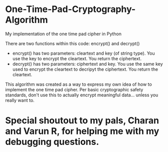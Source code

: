 # One-Time-Pad-Cryptography-Algorithm
My implementation of the one time pad cipher in Python

There are two functions within this code: encrypt() and decrypt()
  - encrypt() has two parameters: cleartext and key (of string type). You use the key to encrypt the cleartext. You return the ciphertext.
  - decrypt() has two parameters: ciphertext and key. You use the same key used to encrypt the cleartext to decripyt the ciphertext. You return the cleartext.

This algorithm was created as a way to express my own idea of how to implement the one time pad cipher. Per basic cryptographic safety standards, don't use this to actually encrypt meaningful data... unless you really want to.

# Special shoutout to my pals, Charan and Varun R, for helping me with my debugging questions.
